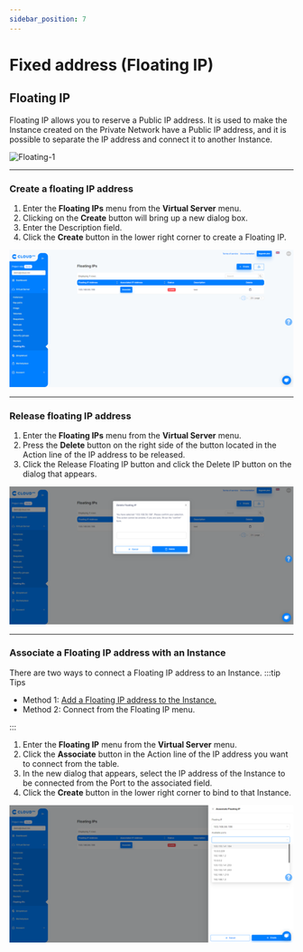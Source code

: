```yaml
---
sidebar_position: 7
---
```


# Fixed address (Floating IP)

## Floating IP

Floating IP allows you to reserve a Public IP address. It is used to make the Instance created on the Private Network have a Public IP address, and it is possible to separate the IP address and connect it to another Instance.

  ![Floating-1](https://ics-doc-images.s3.ap-east-1.amazonaws.com/network/network-floating-ip.gif)

<hr></hr>

### Create a floating IP address

<ol>
    <li>Enter the <b>Floating IPs</b> menu from the <b>Virtual Server</b> menu.</li>
    <li>Clicking on the <b>Create</b> button will bring up a new dialog box.</li>
    <li>Enter the Description field.</li>
    <li>Click the <b>Create</b> button in the lower right corner to create a Floating IP.</li>
</ol>

  ![Floating-2](./img/floating/en-Floating-IP-1.png)

<hr></hr>

### Release floating IP address

<ol>
    <li>Enter the <b>Floating IPs</b> menu from the <b>Virtual Server</b> menu.</li>
    <li>Press the <b>Delete</b> button on the right side of the button located in the Action line of the IP address to be released.</li>
    <li>Click the Release Floating IP button and click the Delete IP button on the dialog that appears.</li>
</ol>

  ![Floating-3](./img/floating/en-Floating-IP-2.png)

<hr></hr>

### Associate a Floating IP address with an Instance

There are two ways to connect a Floating IP address to an Instance.
:::tip Tips
<ul>
    <li>Method 1: <a href='/userguide/instance#серверт-floating-ip-хаяг-холбох-associate-floating-ip'>Add a Floating IP address to the Instance.</a></li>
    <li>Method 2: Connect from the Floating IP menu.</li>
</ul>
:::

<ol>
    <li>Enter the <b>Floating IP</b> menu from the <b>Virtual Server</b> menu.</li>
    <li>Click the <b>Associate</b> button in the Action line of the IP address you want to connect from the table.</li>
    <li>In the new dialog that appears, select the IP address of the Instance to be connected from the Port to the associated field.</li>
    <li>Click the <b>Create</b> button in the lower right corner to bind to that Instance.</li>
</ol>

  ![Floating-4](./img/floating/en-Floating-IP-3.png)

